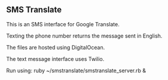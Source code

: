 <h2>SMS Translate</h2>

This is an SMS interface for Google Translate.

Texting the phone number returns the message sent in English.

The files are hosted using DigitalOcean.

The text message interface uses Twilio.


Run using:
ruby ~/smstranslate/smstranslate_server.rb &
